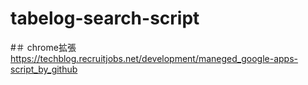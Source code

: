 # tabelog-search-script

#＃ chrome拡張
https://techblog.recruitjobs.net/development/maneged_google-apps-script_by_github

